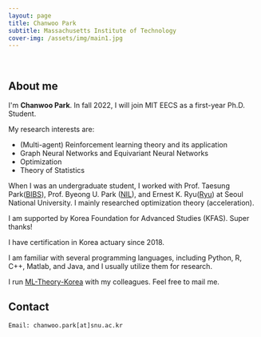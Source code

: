 ```yaml
---
layout: page
title: Chanwoo Park
subtitle: Massachusetts Institute of Technology
cover-img: /assets/img/main1.jpg
---
```


<br/>

## About me

I'm **Chanwoo Park**. In fall 2022, I will join MIT EECS as a first-year Ph.D. Student. 

My research interests are:
* (Multi-agent) Reinforcement learning theory and its application
* Graph Neural Networks and Equivariant Neural Networks 
* Optimization
* Theory of Statistics

When I was an undergraduate student, I worked with Prof. Taesung Park([BIBS](http://bibs.snu.ac.kr/)), Prof. Byeong U. Park ([NIL](https://sites.google.com/view/theostat/home?authuser=0)), and Ernest K. Ryu([Ryu](http://www.math.snu.ac.kr/~ernestryu/)) at Seoul National University. I mainly researched optimization theory (acceleration). 

I am supported by Korea Foundation for Advanced Studies (KFAS). Super thanks!  

I have certification in Korea actuary since 2018. 

I am familiar with several programming languages, including Python, R, C++, Matlab, and Java, and I usually utilize them for research.

I run [ML-Theory-Korea](https://mltheory-korea.github.io/) with my colleagues. Feel free to mail me. 



## Contact

```
Email: chanwoo.park[at]snu.ac.kr
```
